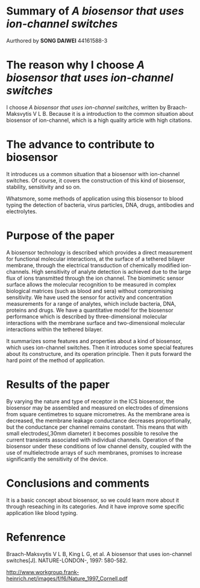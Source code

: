 # Summary of *A biosensor that uses ion-channel switches*
Aurthored by **SONG DAIWEI** 44161588-3

# The reason why I choose *A biosensor that uses ion-channel switches*
I choose *A biosensor that uses ion-channel switches*, written by Braach-Maksvytis V L B.
Because it is a introduction to the common situation about biosensor of ion-channel, which is a high quality article with high citations.


# The advance to contribute to biosensor
It introduces us a common situation that a biosensor with ion-channel switches.
Of course, it covers the construction of this kind of biosensor, stability, sensitivity and so on.

Whatsmore, some methods of application using this biosensor to blood typing the detection of bacteria, virus particles, DNA, drugs, antibodies and electrolytes.
# Purpose of the paper

A biosensor technology is described which provides a direct measurement for functional molecular interactions, at the surface of a tethered bilayer membrane, through the electrical transduction of chemically modified ion-channels. High sensitivity of analyte detection is achieved due to the large flux of ions transmitted through the ion channel. The biomimetic sensor surface allows the molecular recognition to be measured in complex biological matrices (such as blood and sera) without compromising sensitivity. We have used the sensor for activity and concentration measurements for a range of analytes, which include bacteria, DNA, proteins and drugs. We have a quantitative model for the biosensor performance which is described by three-dimensional molecular interactions with the membrane surface and two-dimensional molecular interactions within the tethered bilayer.

It summarizes some features and properties about a kind of biosensor, which uses ion-channel switches.
Then it introduces some special features about its constructure, and its operation principle.
Then it puts forward the hard point of the method of application.

# Results of the paper  
By varying the nature and type of receptor in the ICS biosensor, the biosensor may be assembled and measured on electrodes of dimensions from square centimetres to square micrometres. As the membrane area is decreased, the membrane leakage conductance decreases proportionally, but the conductance per channel remains constant. This means that with small electrodes(,30mm diameter) it becomes possible to resolve the current transients associated with individual channels. 
Operation of the biosensor under these conditions of low channel density, coupled with the use of multielectrode arrays of such membranes, promises to increase significantly the sensitivity of the device.

# Conclusions and comments
It is a basic concept about biosensor, so we could learn more about it through reseaching in its categories. And it have improve some specific application like blood typing.

# Refenrence


Braach-Maksvytis V L B, King L G, et al. A biosensor that uses ion-channel switches[J]. NATURE-LONDON-, 1997: 580-582.

http://www.workgroup.frank-heinrich.net/images/f/f6/Nature_1997_Cornell.pdf